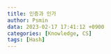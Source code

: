 ```yaml
---
title: 인증과 인가
author: Psmin
data: 2023-02-17 17:41:12 +0900
categories: [Knowledge, CS]
tags: [Hash]
---
```


